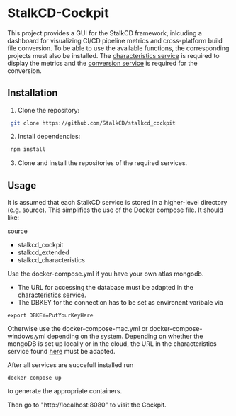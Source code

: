 # StalkCD-Cockpit

####
This project provides a GUI for the StalkCD framework, inlcuding a dashboard for visualizing CI/CD pipeline metrics and cross-platform build file conversion.
To be able to use the available functions, the corresponding projects must also be installed. 
The [characteristics service](https://github.com/StalkCD/stalkcd_characteristics) is required to display the metrics and the [conversion service](https://github.com/StalkCD/stalkcd_extended) is required for the conversion.

## Installation
1. Clone the repository:
```bash
 git clone https://github.com/StalkCD/stalkcd_cockpit
```

2. Install dependencies:
```bash
 npm install
 ```

3. Clone and install the repositories of the required services.

## Usage
It is assumed that each StalkCD service is stored in a higher-level directory (e.g. source).
This simplifies the use of the Docker compose file.
It should like:

source
- stalkcd_cockpit
- stalkcd_extended
- stalkcd_characteristics


Use the docker-compose.yml if you have your own atlas mongodb.
- The URL for accessing the database must be adapted in the [characteristics service](https://github.com/StalkCD/stalkcd_characteristics).
- The DBKEY for the connection has to be set as environent varibale via 
```
export DBKEY=PutYourKeyHere
```

Otherwise use the docker-compose-mac.yml or docker-compose-windows.yml depending on the system.
Depending on whether the mongoDB is set up locally or in the cloud, the URL in the characteristics service found [here](https://github.com/StalkCD/stalkcd_characteristics/blob/main/src/database/Connection.ts) must be adapted.

After all services are succefull installed run 
```
docker-compose up
```
to generate the appropriate containers.

Then go to "http://localhost:8080" to visit the Cockpit.